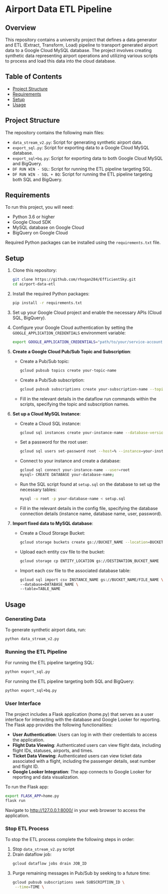 
# Airport Data ETL Pipeline

## Overview

This repository contains a university project that defines a data generator and ETL (Extract, Transform, Load) pipeline to transport generated airport data to a Google Cloud MySQL database. The project involves creating synthetic data representing airport operations and utilizing various scripts to process and load this data into the cloud database.

## Table of Contents

- [Project Structure](#project-structure)
- [Requirements](#requirements)
- [Setup](#setup)
- [Usage](#usage)

## Project Structure

The repository contains the following main files:

- `data_stream_v2.py`: Script for generating synthetic airport data.
- `export_sql.py`: Script for exporting data to a Google Cloud MySQL database.
- `export_sql+bq.py`: Script for exporting data to both Google Cloud MySQL and BigQuery.
- `DF RUN WIN - SQL`: Script for running the ETL pipeline targeting SQL.
- `DF RUN WIN - SQL + BQ`: Script for running the ETL pipeline targeting both SQL and BigQuery.

## Requirements

To run this project, you will need:

- Python 3.6 or higher
- Google Cloud SDK
- MySQL database on Google Cloud
- BigQuery on Google Cloud

Required Python packages can be installed using the `requirements.txt` file.

## Setup

1. Clone this repository:
    ```sh
    git clone https://github.com/rhogan284/EfficientSky.git
    cd airport-data-etl
    ```

2. Install the required Python packages:
    ```sh
    pip install -r requirements.txt
    ```

3. Set up your Google Cloud project and enable the necessary APIs (Cloud SQL, BigQuery).

4. Configure your Google Cloud authentication by setting the `GOOGLE_APPLICATION_CREDENTIALS` environment variable:
    ```sh
    export GOOGLE_APPLICATION_CREDENTIALS="path/to/your/service-account-file.json"
    ```
5. **Create a Google Cloud Pub/Sub Topic and Subscription**:
    - Create a Pub/Sub topic:
      ```sh
      gcloud pubsub topics create your-topic-name
      ```
    - Create a Pub/Sub subscription:
      ```sh
      gcloud pubsub subscriptions create your-subscription-name --topic=your-topic-name
      ```
    - Fill in the relevant details in the dataflow run commands within the scripts, specifying the topic and subscription names.
  
   
6. **Set up a Cloud MySQL Instance**:
    - Create a Cloud SQL instance:
      ```sh
      gcloud sql instances create your-instance-name --database-version=MYSQL_5_7 --tier=db-n1-standard-1 --region=your-region
      ```
    - Set a password for the root user:
      ```sh
      gcloud sql users set-password root --host=% --instance=your-instance-name --password=your-password
      ```
    - Connect to your instance and create a database:
      ```sh
      gcloud sql connect your-instance-name --user=root
      mysql> CREATE DATABASE your-database-name;
      ```
    - Run the SQL script found at `setup.sql` on the database to set up the necessary tables:
      ```sh
      mysql -u root -p your-database-name < setup.sql
      ```
    - Fill in the relevant details in the config file, specifying the database connection details (instance name, database name, user, password).


7. **Import fixed data to MySQL database**:
   - Create a Cloud Storage Bucket: 
      ```sh
      gcloud storage buckets create gs://BUCKET_NAME --location=BUCKET_LOCATION
      ```
   - Upload each entity csv file to the bucket:
      ```sh
      gcloud storage cp ENTITY_LOCATION gs://DESTINATION_BUCKET_NAME
      ```
   - Import each csv file to the associated database table:
      ```sh
      gcloud sql import csv INSTANCE_NAME gs://BUCKET_NAME/FILE_NAME \
      --database=DATABASE_NAME \
      --table=TABLE_NAME
      ```

## Usage

### Generating Data

To generate synthetic airport data, run:
```sh
python data_stream_v2.py
```

### Running the ETL Pipeline

For running the ETL pipeline targeting SQL:
```sh
python export_sql.py
```

For running the ETL pipeline targeting both SQL and BigQuery:
```sh
python export_sql+bq.py
```

### User Interface 

The project includes a Flask application (home.py) that serves as a user interface for interacting with the database and Google Looker for reporting. The Flask app provides the following functionalities:

- **User Authentication**: Users can log in with their credentials to access the application. 
- **Flight Data Viewing**: Authenticated users can view flight data, including flight IDs, statuses, airports, and times. 
- **Ticket Data Viewing**: Authenticated users can view ticket data associated with a flight, including the passenger details, seat number and flight ID. 
- **Google Looker Integration**: The app connects to Google Looker for reporting and data visualization.

To run the Flask app:

```sh
export FLASK_APP=home.py
flask run
```
Navigate to http://127.0.0.1:8000/ in your web browser to access the application.

### Stop ETL Process

To stop the ETL process complete the following steps in order:

1. Stop `data_stream_v2.py` script
2. Drain dataflow job:
   ```sh
   gcloud dataflow jobs drain JOB_ID
   ```
3. Purge remaining messages in Pub/Sub by seeking to a future time:
   ```sh
   gcloud pubsub subscriptions seek SUBSCRIPTION_ID \
    --time=TIME \
   ```
